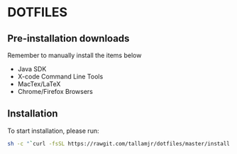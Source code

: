 # DOTFILES

## Pre-installation downloads

Remember to manually install the items below

- Java SDK
- X-code Command Line Tools
- MacTex/LaTeX
- Chrome/Firefox Browsers

## Installation

To start installation, please run:

```bash
sh -c "`curl -fsSL https://rawgit.com/tallamjr/dotfiles/master/install.sh`"
```
